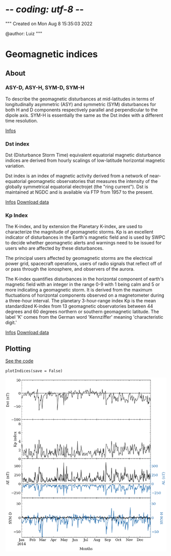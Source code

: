 # -*- coding: utf-8 -*-
"""
Created on Mon Aug  8 15:35:03 2022

@author: Luiz
"""

# Geomagnetic indices


## About

### ASY-D, ASY-H, SYM-D, SYM-H 

To describe the geomagnetic disturbances at mid-latitudes in terms of longitudinally 
asymmetric (ASY) and symmetric (SYM) disturbances for both H and D components 
respectively parallel and perpendicular to the dipole axis.
SYM-H is essentially the same as the Dst index with a different time resolution.

[Infos](http://isgi.unistra.fr/indices_asy.php)

### Dst index

Dst (Disturbance Storm Time) equivalent equatorial magnetic disturbance indices 
are derived from hourly scalings of low-latitude horizontal magnetic variation.  

Dst index is an index of magnetic activity derived from a network of near-equatorial 
geomagnetic observatories that measures the intensity of the globally symmetrical equatorial 
electrojet (the "ring current"). Dst is maintained at NGDC and is available via FTP 
from 1957 to the present.


[Infos](https://www.ngdc.noaa.gov/stp/geomag/dst.html)
[Download data](https://wdc.kugi.kyoto-u.ac.jp/dstdir/)

### Kp Index

The K-index, and by extension the Planetary K-index, are used to characterize the 
magnitude of geomagnetic storms. Kp is an excellent indicator of disturbances in 
the Earth's magnetic field and is used by SWPC to decide whether geomagnetic 
alerts and warnings need to be issued for users who are affected by these disturbances.

The principal users affected by geomagnetic storms are the electrical power grid,
 spacecraft operations, users of radio signals that reflect off of or pass 
 through the ionosphere, and observers of the aurora.


The K-index quantifies disturbances in the horizontal component of earth's 
magnetic field with an integer in the range 0-9 with 1 being calm and 5 or 
more indicating a geomagnetic storm. It is derived from the maximum fluctuations 
of horizontal components observed on a magnetometer during a three-hour interval. 
The planetary 3-hour-range index Kp is the mean standardized K-index from 
13 geomagnetic observatories between 44 degrees and 60 degrees northern or southern 
geomagnetic latitude. The label 'K' comes from the German word 'Kennziffer' meaning 
'characteristic digit.' 

[Infos](https://www.swpc.noaa.gov/products/planetary-k-index)
[Download data](https://wdc.kugi.kyoto-u.ac.jp/dstdir/)

## Plotting

[See the code](https://github.com/LuizFillip/Geomagnetic-Solar-Indices/blob/main/plotIndices.py)

```
plotIndices(save = False)
```


![cover image](img/all_indices.png)